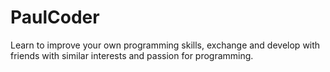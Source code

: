 # PaulCoder
Learn to improve your own programming skills, exchange and develop with friends with similar interests and passion for programming.
